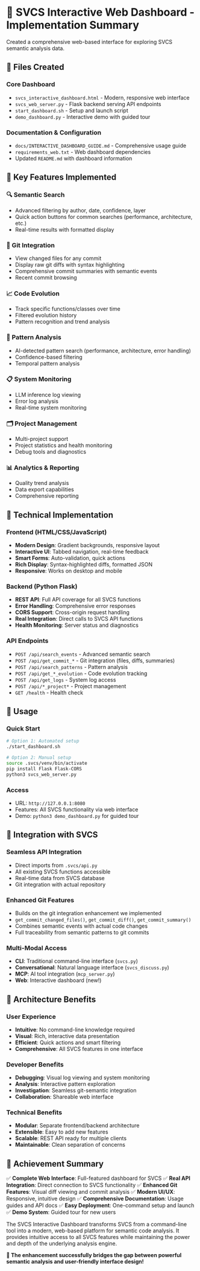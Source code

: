 🧠 SVCS Interactive Web Dashboard - Implementation Summary
=========================================================

Created a comprehensive web-based interface for exploring SVCS semantic analysis data.

## 📁 Files Created

### Core Dashboard
- `svcs_interactive_dashboard.html` - Modern, responsive web interface
- `svcs_web_server.py` - Flask backend serving API endpoints
- `start_dashboard.sh` - Setup and launch script
- `demo_dashboard.py` - Interactive demo with guided tour

### Documentation & Configuration
- `docs/INTERACTIVE_DASHBOARD_GUIDE.md` - Comprehensive usage guide
- `requirements_web.txt` - Web dashboard dependencies
- Updated `README.md` with dashboard information

## 🌟 Key Features Implemented

### 🔍 Semantic Search
- Advanced filtering by author, date, confidence, layer
- Quick action buttons for common searches (performance, architecture, etc.)
- Real-time results with formatted display

### 📝 Git Integration
- View changed files for any commit
- Display raw git diffs with syntax highlighting
- Comprehensive commit summaries with semantic events
- Recent commit browsing

### 📈 Code Evolution
- Track specific functions/classes over time
- Filtered evolution history
- Pattern recognition and trend analysis

### 🎯 Pattern Analysis
- AI-detected pattern search (performance, architecture, error handling)
- Confidence-based filtering
- Temporal pattern analysis

### 📋 System Monitoring
- LLM inference log viewing
- Error log analysis
- Real-time system monitoring

### 🗂️ Project Management
- Multi-project support
- Project statistics and health monitoring
- Debug tools and diagnostics

### 📊 Analytics & Reporting
- Quality trend analysis
- Data export capabilities
- Comprehensive reporting

## 🎨 Technical Implementation

### Frontend (HTML/CSS/JavaScript)
- **Modern Design**: Gradient backgrounds, responsive layout
- **Interactive UI**: Tabbed navigation, real-time feedback
- **Smart Forms**: Auto-validation, quick actions
- **Rich Display**: Syntax-highlighted diffs, formatted JSON
- **Responsive**: Works on desktop and mobile

### Backend (Python Flask)
- **REST API**: Full API coverage for all SVCS functions
- **Error Handling**: Comprehensive error responses
- **CORS Support**: Cross-origin request handling
- **Real Integration**: Direct calls to SVCS API functions
- **Health Monitoring**: Server status and diagnostics

### API Endpoints
- `POST /api/search_events` - Advanced semantic search
- `POST /api/get_commit_*` - Git integration (files, diffs, summaries)
- `POST /api/search_patterns` - Pattern analysis
- `POST /api/get_*_evolution` - Code evolution tracking
- `POST /api/get_logs` - System log access
- `POST /api/*_project*` - Project management
- `GET /health` - Health check

## 🚀 Usage

### Quick Start
```bash
# Option 1: Automated setup
./start_dashboard.sh

# Option 2: Manual setup
source .svcs/venv/bin/activate
pip install Flask Flask-CORS
python3 svcs_web_server.py
```

### Access
- URL: `http://127.0.0.1:8080`
- Features: All SVCS functionality via web interface
- Demo: `python3 demo_dashboard.py` for guided tour

## 🎯 Integration with SVCS

### Seamless API Integration
- Direct imports from `.svcs/api.py`
- All existing SVCS functions accessible
- Real-time data from SVCS database
- Git integration with actual repository

### Enhanced Git Features
- Builds on the git integration enhancement we implemented
- `get_commit_changed_files()`, `get_commit_diff()`, `get_commit_summary()`
- Combines semantic events with actual code changes
- Full traceability from semantic patterns to git commits

### Multi-Modal Access
- **CLI**: Traditional command-line interface (`svcs.py`)
- **Conversational**: Natural language interface (`svcs_discuss.py`)
- **MCP**: AI tool integration (`mcp_server.py`)
- **Web**: Interactive dashboard (new!)

## 🔧 Architecture Benefits

### User Experience
- **Intuitive**: No command-line knowledge required
- **Visual**: Rich, interactive data presentation
- **Efficient**: Quick actions and smart filtering
- **Comprehensive**: All SVCS features in one interface

### Developer Benefits
- **Debugging**: Visual log viewing and system monitoring
- **Analysis**: Interactive pattern exploration
- **Investigation**: Seamless git-semantic integration
- **Collaboration**: Shareable web interface

### Technical Benefits
- **Modular**: Separate frontend/backend architecture
- **Extensible**: Easy to add new features
- **Scalable**: REST API ready for multiple clients
- **Maintainable**: Clean separation of concerns

## 🌟 Achievement Summary

✅ **Complete Web Interface**: Full-featured dashboard for SVCS
✅ **Real API Integration**: Direct connection to SVCS functionality
✅ **Enhanced Git Features**: Visual diff viewing and commit analysis
✅ **Modern UI/UX**: Responsive, intuitive design
✅ **Comprehensive Documentation**: Usage guides and API docs
✅ **Easy Deployment**: One-command setup and launch
✅ **Demo System**: Guided tour for new users

The SVCS Interactive Dashboard transforms SVCS from a command-line tool into a modern, web-based platform for semantic code analysis. It provides intuitive access to all SVCS features while maintaining the power and depth of the underlying analysis engine.

**🎉 The enhancement successfully bridges the gap between powerful semantic analysis and user-friendly interface design!**
